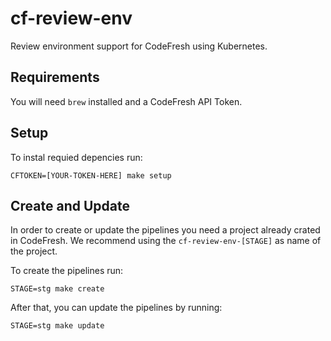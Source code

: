 cf-review-env
=============

Review environment support for CodeFresh using Kubernetes.

## Requirements

You will need `brew` installed and a CodeFresh API Token.

## Setup

To instal requied depencies run:

    CFTOKEN=[YOUR-TOKEN-HERE] make setup

## Create and Update

In order to create or update the pipelines you need a project already crated in CodeFresh.
We recommend using the `cf-review-env-[STAGE]` as name of the project.

To create the pipelines run:

    STAGE=stg make create

After that, you can update the pipelines by running:

    STAGE=stg make update
